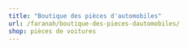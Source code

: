 ```yaml
---
title: "Boutique des pièces d'automobiles"
url: /faranah/boutique-des-pieces-dautomobiles/
shop: pièces de voitures
---
```

